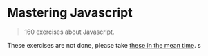 # Mastering Javascript 

> 160 exercises about Javascript.

These exercises are not done, please take [these in the mean time](https://repl.it/classroom/invite/8FaFGSO).
s
